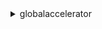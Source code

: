 <details>

<summary>
globalaccelerator
</summary>

- <details><summary>add-custom-routing-endpoints</summary>

  * --endpoint-configurations
  * --endpoint-group-arn
  * --cli-input-json
  * --cli-input-yaml
  * --generate-cli-skeleton


- <details><summary>advertise-byoip-cidr</summary>

  * --cidr
  * --cli-input-json
  * --cli-input-yaml
  * --generate-cli-skeleton


- <details><summary>allow-custom-routing-traffic</summary>

  * --endpoint-group-arn
  * --endpoint-id
  * --destination-addresses
  * --destination-ports
  * --allow-all-traffic-to-endpoint
  * --no-allow-all-traffic-to-endpoint
  * --cli-input-json
  * --cli-input-yaml
  * --generate-cli-skeleton


- <details><summary>create-accelerator</summary>

  * --name
  * --ip-address-type
  * --ip-addresses
  * --enabled
  * --no-enabled
  * --idempotency-token
  * --tags
  * --cli-input-json
  * --cli-input-yaml
  * --generate-cli-skeleton


- <details><summary>create-custom-routing-accelerator</summary>

  * --name
  * --ip-address-type
  * --ip-addresses
  * --enabled
  * --no-enabled
  * --idempotency-token
  * --tags
  * --cli-input-json
  * --cli-input-yaml
  * --generate-cli-skeleton


- <details><summary>create-custom-routing-endpoint-group</summary>

  * --listener-arn
  * --endpoint-group-region
  * --destination-configurations
  * --idempotency-token
  * --cli-input-json
  * --cli-input-yaml
  * --generate-cli-skeleton


- <details><summary>create-custom-routing-listener</summary>

  * --accelerator-arn
  * --port-ranges
  * --idempotency-token
  * --cli-input-json
  * --cli-input-yaml
  * --generate-cli-skeleton


- <details><summary>create-endpoint-group</summary>

  * --listener-arn
  * --endpoint-group-region
  * --endpoint-configurations
  * --traffic-dial-percentage
  * --health-check-port
  * --health-check-protocol
  * --health-check-path
  * --health-check-interval-seconds
  * --threshold-count
  * --idempotency-token
  * --port-overrides
  * --cli-input-json
  * --cli-input-yaml
  * --generate-cli-skeleton


- <details><summary>create-listener</summary>

  * --accelerator-arn
  * --port-ranges
  * --protocol
  * --client-affinity
  * --idempotency-token
  * --cli-input-json
  * --cli-input-yaml
  * --generate-cli-skeleton


- <details><summary>delete-accelerator</summary>

  * --accelerator-arn
  * --cli-input-json
  * --cli-input-yaml
  * --generate-cli-skeleton


- <details><summary>delete-custom-routing-accelerator</summary>

  * --accelerator-arn
  * --cli-input-json
  * --cli-input-yaml
  * --generate-cli-skeleton


- <details><summary>delete-custom-routing-endpoint-group</summary>

  * --endpoint-group-arn
  * --cli-input-json
  * --cli-input-yaml
  * --generate-cli-skeleton


- <details><summary>delete-custom-routing-listener</summary>

  * --listener-arn
  * --cli-input-json
  * --cli-input-yaml
  * --generate-cli-skeleton


- <details><summary>delete-endpoint-group</summary>

  * --endpoint-group-arn
  * --cli-input-json
  * --cli-input-yaml
  * --generate-cli-skeleton


- <details><summary>delete-listener</summary>

  * --listener-arn
  * --cli-input-json
  * --cli-input-yaml
  * --generate-cli-skeleton


- <details><summary>deny-custom-routing-traffic</summary>

  * --endpoint-group-arn
  * --endpoint-id
  * --destination-addresses
  * --destination-ports
  * --deny-all-traffic-to-endpoint
  * --no-deny-all-traffic-to-endpoint
  * --cli-input-json
  * --cli-input-yaml
  * --generate-cli-skeleton


- <details><summary>deprovision-byoip-cidr</summary>

  * --cidr
  * --cli-input-json
  * --cli-input-yaml
  * --generate-cli-skeleton


- <details><summary>describe-accelerator</summary>

  * --accelerator-arn
  * --cli-input-json
  * --cli-input-yaml
  * --generate-cli-skeleton


- <details><summary>describe-accelerator-attributes</summary>

  * --accelerator-arn
  * --cli-input-json
  * --cli-input-yaml
  * --generate-cli-skeleton


- <details><summary>describe-custom-routing-accelerator</summary>

  * --accelerator-arn
  * --cli-input-json
  * --cli-input-yaml
  * --generate-cli-skeleton


- <details><summary>describe-custom-routing-accelerator-attributes</summary>

  * --accelerator-arn
  * --cli-input-json
  * --cli-input-yaml
  * --generate-cli-skeleton


- <details><summary>describe-custom-routing-endpoint-group</summary>

  * --endpoint-group-arn
  * --cli-input-json
  * --cli-input-yaml
  * --generate-cli-skeleton


- <details><summary>describe-custom-routing-listener</summary>

  * --listener-arn
  * --cli-input-json
  * --cli-input-yaml
  * --generate-cli-skeleton


- <details><summary>describe-endpoint-group</summary>

  * --endpoint-group-arn
  * --cli-input-json
  * --cli-input-yaml
  * --generate-cli-skeleton


- <details><summary>describe-listener</summary>

  * --listener-arn
  * --cli-input-json
  * --cli-input-yaml
  * --generate-cli-skeleton


- <details><summary>help</summary>

  * 


- <details><summary>list-accelerators</summary>

  * --cli-input-json
  * --cli-input-yaml
  * --starting-token
  * --page-size
  * --max-items
  * --generate-cli-skeleton


- <details><summary>list-byoip-cidrs</summary>

  * --cli-input-json
  * --cli-input-yaml
  * --starting-token
  * --page-size
  * --max-items
  * --generate-cli-skeleton


- <details><summary>list-custom-routing-accelerators</summary>

  * --cli-input-json
  * --cli-input-yaml
  * --starting-token
  * --page-size
  * --max-items
  * --generate-cli-skeleton


- <details><summary>list-custom-routing-endpoint-groups</summary>

  * --listener-arn
  * --max-results
  * --next-token
  * --cli-input-json
  * --cli-input-yaml
  * --generate-cli-skeleton


- <details><summary>list-custom-routing-listeners</summary>

  * --accelerator-arn
  * --cli-input-json
  * --cli-input-yaml
  * --starting-token
  * --page-size
  * --max-items
  * --generate-cli-skeleton


- <details><summary>list-custom-routing-port-mappings</summary>

  * --accelerator-arn
  * --endpoint-group-arn
  * --cli-input-json
  * --cli-input-yaml
  * --starting-token
  * --page-size
  * --max-items
  * --generate-cli-skeleton


- <details><summary>list-custom-routing-port-mappings-by-destination</summary>

  * --endpoint-id
  * --destination-address
  * --cli-input-json
  * --cli-input-yaml
  * --starting-token
  * --page-size
  * --max-items
  * --generate-cli-skeleton


- <details><summary>list-endpoint-groups</summary>

  * --listener-arn
  * --cli-input-json
  * --cli-input-yaml
  * --starting-token
  * --page-size
  * --max-items
  * --generate-cli-skeleton


- <details><summary>list-listeners</summary>

  * --accelerator-arn
  * --cli-input-json
  * --cli-input-yaml
  * --starting-token
  * --page-size
  * --max-items
  * --generate-cli-skeleton


- <details><summary>list-tags-for-resource</summary>

  * --resource-arn
  * --cli-input-json
  * --cli-input-yaml
  * --generate-cli-skeleton


- <details><summary>provision-byoip-cidr</summary>

  * --cidr
  * --cidr-authorization-context
  * --cli-input-json
  * --cli-input-yaml
  * --generate-cli-skeleton


- <details><summary>remove-custom-routing-endpoints</summary>

  * --endpoint-ids
  * --endpoint-group-arn
  * --cli-input-json
  * --cli-input-yaml
  * --generate-cli-skeleton


- <details><summary>tag-resource</summary>

  * --resource-arn
  * --tags
  * --cli-input-json
  * --cli-input-yaml
  * --generate-cli-skeleton


- <details><summary>untag-resource</summary>

  * --resource-arn
  * --tag-keys
  * --cli-input-json
  * --cli-input-yaml
  * --generate-cli-skeleton


- <details><summary>update-accelerator</summary>

  * --accelerator-arn
  * --name
  * --ip-address-type
  * --enabled
  * --no-enabled
  * --cli-input-json
  * --cli-input-yaml
  * --generate-cli-skeleton


- <details><summary>update-accelerator-attributes</summary>

  * --accelerator-arn
  * --flow-logs-enabled
  * --no-flow-logs-enabled
  * --flow-logs-s3-bucket
  * --flow-logs-s3-prefix
  * --cli-input-json
  * --cli-input-yaml
  * --generate-cli-skeleton


- <details><summary>update-custom-routing-accelerator</summary>

  * --accelerator-arn
  * --name
  * --ip-address-type
  * --enabled
  * --no-enabled
  * --cli-input-json
  * --cli-input-yaml
  * --generate-cli-skeleton


- <details><summary>update-custom-routing-accelerator-attributes</summary>

  * --accelerator-arn
  * --flow-logs-enabled
  * --no-flow-logs-enabled
  * --flow-logs-s3-bucket
  * --flow-logs-s3-prefix
  * --cli-input-json
  * --cli-input-yaml
  * --generate-cli-skeleton


- <details><summary>update-custom-routing-listener</summary>

  * --listener-arn
  * --port-ranges
  * --cli-input-json
  * --cli-input-yaml
  * --generate-cli-skeleton


- <details><summary>update-endpoint-group</summary>

  * --endpoint-group-arn
  * --endpoint-configurations
  * --traffic-dial-percentage
  * --health-check-port
  * --health-check-protocol
  * --health-check-path
  * --health-check-interval-seconds
  * --threshold-count
  * --port-overrides
  * --cli-input-json
  * --cli-input-yaml
  * --generate-cli-skeleton


- <details><summary>update-listener</summary>

  * --listener-arn
  * --port-ranges
  * --protocol
  * --client-affinity
  * --cli-input-json
  * --cli-input-yaml
  * --generate-cli-skeleton


- <details><summary>withdraw-byoip-cidr</summary>

  * --cidr
  * --cli-input-json
  * --cli-input-yaml
  * --generate-cli-skeleton


</details>

